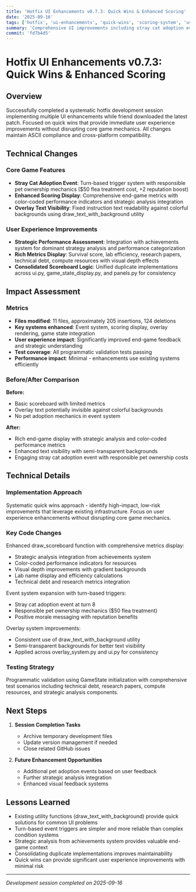 ```yaml
---
title: 'Hotfix UI Enhancements v0.7.3: Quick Wins & Enhanced Scoring'
date: '2025-09-16'
tags: ['hotfix', 'ui-enhancements', 'quick-wins', 'scoring-system', 'user-experience']
summary: 'Comprehensive UI improvements including stray cat adoption event, overlay text visibility fixes, and enhanced end-game scoring display with strategic analysis integration'
commit: 'fd7b4d5'
---
```


# Hotfix UI Enhancements v0.7.3: Quick Wins & Enhanced Scoring

## Overview

Successfully completed a systematic hotfix development session implementing multiple UI enhancements while friend downloaded the latest patch. Focused on quick wins that provide immediate user experience improvements without disrupting core game mechanics. All changes maintain ASCII compliance and cross-platform compatibility.

## Technical Changes

### Core Game Features
- **Stray Cat Adoption Event**: Turn-based trigger system with responsible pet ownership mechanics ($50 flea treatment cost, +2 reputation boost)
- **Enhanced Scoring Display**: Comprehensive end-game metrics with color-coded performance indicators and strategic analysis integration
- **Overlay Text Visibility**: Fixed instruction text readability against colorful backgrounds using draw_text_with_background utility

### User Experience Improvements
- **Strategic Performance Assessment**: Integration with achievements system for dominant strategy analysis and performance categorization
- **Rich Metrics Display**: Survival score, lab efficiency, research papers, technical debt, compute resources with visual depth effects
- **Consolidated Scoreboard Logic**: Unified duplicate implementations across ui.py, game_state_display.py, and panels.py for consistency

## Impact Assessment

### Metrics
- **Files modified**: 11 files, approximately 205 insertions, 124 deletions
- **Key systems enhanced**: Event system, scoring display, overlay rendering, game state integration
- **User experience impact**: Significantly improved end-game feedback and strategic understanding
- **Test coverage**: All programmatic validation tests passing
- **Performance impact**: Minimal - enhancements use existing systems efficiently

### Before/After Comparison
**Before:**
- Basic scoreboard with limited metrics
- Overlay text potentially invisible against colorful backgrounds
- No pet adoption mechanics in event system

**After:**  
- Rich end-game display with strategic analysis and color-coded performance metrics
- Enhanced text visibility with semi-transparent backgrounds
- Engaging stray cat adoption event with responsible pet ownership costs

## Technical Details

### Implementation Approach
Systematic quick wins approach - identify high-impact, low-risk improvements that leverage existing infrastructure. Focus on user experience enhancements without disrupting core game mechanics.

### Key Code Changes
Enhanced draw_scoreboard function with comprehensive metrics display:
- Strategic analysis integration from achievements system
- Color-coded performance indicators for resources
- Visual depth improvements with gradient backgrounds
- Lab name display and efficiency calculations
- Technical debt and research metrics integration

Event system expansion with turn-based triggers:
- Stray cat adoption event at turn 8
- Responsible pet ownership mechanics ($50 flea treatment)
- Positive morale messaging with reputation benefits

Overlay system improvements:
- Consistent use of draw_text_with_background utility
- Semi-transparent backgrounds for better text visibility
- Applied across overlay_system.py and ui.py for consistency

### Testing Strategy
Programmatic validation using GameState initialization with comprehensive test scenarios including technical debt, research papers, compute resources, and strategic analysis components.

## Next Steps

1. **Session Completion Tasks**
   - Archive temporary development files
   - Update version management if needed
   - Close related GitHub issues

2. **Future Enhancement Opportunities**
   - Additional pet adoption events based on user feedback
   - Further strategic analysis integration
   - Enhanced visual feedback systems

## Lessons Learned

- Existing utility functions (draw_text_with_background) provide quick solutions for common UI problems
- Turn-based event triggers are simpler and more reliable than complex condition systems
- Strategic analysis from achievements system provides valuable end-game context
- Consolidating duplicate implementations improves maintainability
- Quick wins can provide significant user experience improvements with minimal risk

---

*Development session completed on 2025-09-16*
